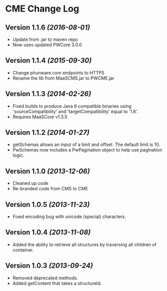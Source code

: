 CME Change Log
==========

Version 1.1.6 *(2016-08-01)*
----------------------------
 * Update from .jar to maven repo
 * Now uses updated PWCore 3.0.0

Version 1.1.4 *(2015-09-30)*
----------------------------
 * Change phunware.com endpoints to HTTPS
 * Rename the lib from MaaSCMS.jar to PWCME.jar

Version 1.1.3 *(2014-02-26)*
----------------------------
 * Fixed builds to produce Java 6 compatible binaries using 'sourceCompatibility' and 'targetCompatibility' equal to '1.6'.
 * Requires MaaSCore v1.3.5

Version 1.1.2 *(2014-01-27)*
----------------------------
 * getSchemas allows an input of a limit and offset. The default limit is 10.
 * PwSchemas now includes a PwPagination object to help use pagination logic.

Version 1.1.0 *(2013-12-06)*
----------------------------
 * Cleaned up code
 * Re-branded code from CMS to CME

Version 1.0.5 *(2013-11-23)*
----------------------------
 * Fixed encoding bug with unicode (special) characters.

Version 1.0.4 *(2013-11-08)*
----------------------------
 * Added the ability to retrieve all structures by traversing all children of container.

Version 1.0.3 *(2013-09-24)*
----------------------------
 * Removed deprecated methods.
 * Added getContent that takes a structureId.
